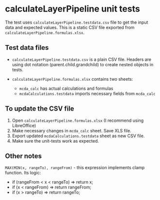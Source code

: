# calculateLayerPipeline unit tests

The test uses `calculateLayerPipeline.testdata.csv` file to get the input data and expected values. This is a static CSV file exported from `calculateLayerPipeline.formulas.xlsx`.

## Test data files

- `calculateLayerPipeline.testdata.csv` is a plain CSV file. Headers are using dot notation (parent.child.grandchild) to create nested objects in tests.

- `calculateLayerPipeline.formulas.xlsx` contains two sheets:
  - `mcda_calc` has actual calculations and formulas
  - `mcdaCalculations.testdata` imports necessary fields from `mcda_calc`

## To update the CSV file

1. Open `calculateLayerPipeline.formulas.xlsx` (I recommend using LibreOffice)
2. Make necessary changes in `mcda_calc` sheet. Save XLS file.
3. Export updated `mcdaCalculations.testdata` sheet as new CSV file.
4. Make sure the unit-tests work as expected.

## Other notes

`MAX(MIN(x, rangeTo), rangeFrom)` - this expression implements clamp function.
Its logic:

- if (rangeFrom < x < rangeTo) => return x;
- if (x < rangeFrom) => return rangeFrom;
- if (x > rangeTo) => return rangeTo;
